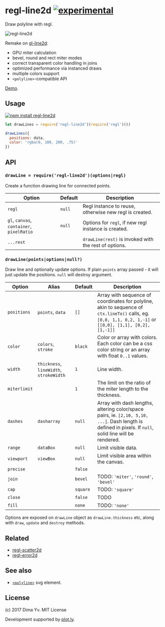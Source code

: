 # regl-line2d [![experimental](https://img.shields.io/badge/stability-unstable-green.svg)](http://github.com/badges/stability-badges)

Draw polyline with regl.

![regl-line2d](https://github.com/dfcreative/regl-line2d/blob/master/preview.png?raw=true)

Remake on [gl-line2d](https://github.com/gl-vis/gl-line2d):

* GPU miter calculation
* bevel, round and rect miter modes
* correct transparent color handling in joins
* optimized performance via instanced draws
* multiple colors support
* `<polyline>`-compatible API

[Demo](https://dfcreative.github.io/regl-line2d).

## Usage

[![npm install regl-line2d](https://nodei.co/npm/regl-line2d.png?mini=true)](https://npmjs.org/package/regl-line2d/)

```js
let drawLines = require('regl-line2d')(require('regl')())

drawLines({
  positions: data,
  color: 'rgba(0, 100, 200, .75)'
})
```

## API

### `drawLine = require('regl-line2d')(options|regl)`

Create a function drawing line for connected points.

Option | Default | Description
---|---|---
`regl` | `null` | Regl instance to reuse, otherwise new regl is created.
`gl`, `canvas`, `container`, `pixelRatio` | `null` | Options for `regl`, if new regl instance is created.
`...rest` | | `drawLine(rest)` is invoked with the rest of options.

### `drawLine(points|options|null?)`

Draw line and optionally update options. If plain `points` array passed - it will just update the positions. `null` will destroy argument.

Option | Alias | Default | Description
---|---|---|---
`positions` | `points`, `data` | `[]` | Array with sequence of coordinates for polyline, akin to sequence of `ctx.lineTo()` calls, eg. `[0,0, 1,1, 0,2, 1,-1]` or `[[0,0], [1,1], [0,2], [1,-1]]`
`color` | `colors`, `stroke` | `black` | Color or array with colors. Each color can be a css color string or an array with float `0..1` values.
`width` | `thickness`, `lineWidth`, `strokeWidth` | `1` | Line width.
`miterlimit` |  | `1` | The limit on the ratio of the miter length to the thickness.
`dashes` | `dasharray` | `null` | Array with dash lengths, altering color/space pairs, ie. `[2,10, 5,10, ...]`. Dash length is defined in pixels. If `null`, solid line will be rendered.
`range` | `dataBox` | `null` | Limit visible data.
`viewport` | `viewBox` | `null` | Limit visible area within the canvas.
`precise` | | `false` |
`join` | | `bevel` | TODO: `'miter'`, `'round'`, `'bevel'`
`cap` | | `square` | TODO: `'square'`
`close` | | `false` | TODO
`fill` | | `none` | TODO: `'none'`

Options are exposed on `drawLine` object as `drawLine.thickness` etc, along with `draw`, `update` and `destroy` methods.

## Related

* [regl-scatter2d](https://github.com/dfcreative/regl-scatter2d)
* [regl-error2d](https://github.com/dfcreative/regl-error2d)

## See also

* [`<polyline>`](https://developer.mozilla.org/en-US/docs/Web/SVG/Attribute/stroke-miterlimit) svg element.


## License

(c) 2017 Dima Yv. MIT License

Development supported by [plot.ly](https://github.com/plotly/).
